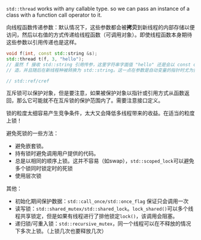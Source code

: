 `std::thread` works with any callable type. so we can pass an instance of a class with a function call operator to it.

向线程函数传递参数：默认情况下，这些参数都会被**拷贝**到新线程的内部存储以便访问，然后以右值的方式传递给线程函数（可调用对象）。即使线程函数本身期待这些参数以引用传递也是这样。
```cpp
void f(int, const std::string &s);
std::thread t(f, 3, "hello");
// 虽然 f 接收 std::string 引用传参，这里字符串字面值 "hello" 还是会以 const char * 的形式传给新线程构
// 造，并且随后在新线程种被转换为 std::string。这一点在参数是自动变量的指针时尤为重要

// std::ref/cref
```

互斥锁可以保护对象，但是要注意，如果被保护对象以指针或引用方式从函数返回，那么它可能就不在互斥锁的保护范围内了。需要注意接口定义。

锁的粒度太细容易产生竞争条件，太大又会降低多线程带来的收益。在适当的粒度上锁！

避免死锁的一些方法：

- 避免嵌套锁。
- 持有锁时避免调用用户提供的代码。
- 总是以相同的顺序上锁。这并不容易（如swap），`std::scoped_lock`可以避免多个锁同时锁定时的死锁
- 使用层次锁

其他：
- 初始化期间保护数据：`std::call_once/std::once_flag` 保证只会调用一次
- 读写锁：`std::shared_mutex/std::shared_lock`。`lock_shared()`可以多个线程共享锁定，但是如果有线程进行了排他锁定`lock()`，该调用会阻塞。
- 递归锁/可重入锁：`std::recursive_mutex`，同一个线程可以在不释放的情况下多次上锁。（上锁几次也要释放几次）
